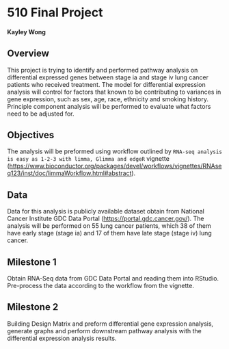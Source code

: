 # 510 Final Project 
#### Kayley Wong

## Overview

This project is trying to identify and performed pathway analysis on differential expressed genes between stage ia and stage iv lung cancer patients who received treatment. The model for differential expression analysis will control for factors that known to be contributing to variances in gene expression, such as sex, age, race, ethnicity and smoking history. Principle component analysis will be performed to evaluate what factors need to be adjusted for. 

## Objectives
The analysis will be preformed using workflow outlined by `RNA-seq analysis is easy as 1-2-3 with limma, Glimma and edgeR` vignette (https://www.bioconductor.org/packages/devel/workflows/vignettes/RNAseq123/inst/doc/limmaWorkflow.html#abstract). 

## Data
Data for this analysis is publicly available dataset obtain from National Cancer Institute GDC Data Portal (https://portal.gdc.cancer.gov/). The analysis will be performed on 55 lung cancer patients, which 38 of them have early stage (stage ia) and 17 of them have late stage (stage iv) lung cancer. 

## Milestone 1
Obtain RNA-Seq data from GDC Data Portal and reading them into RStudio. Pre-process the data according to the workflow from the vignette. 

## Milestone 2
Building Design Matrix and preform differential gene expression analysis, generate graphs and perform downstream pathway analysis with the differential expression analysis results. 
